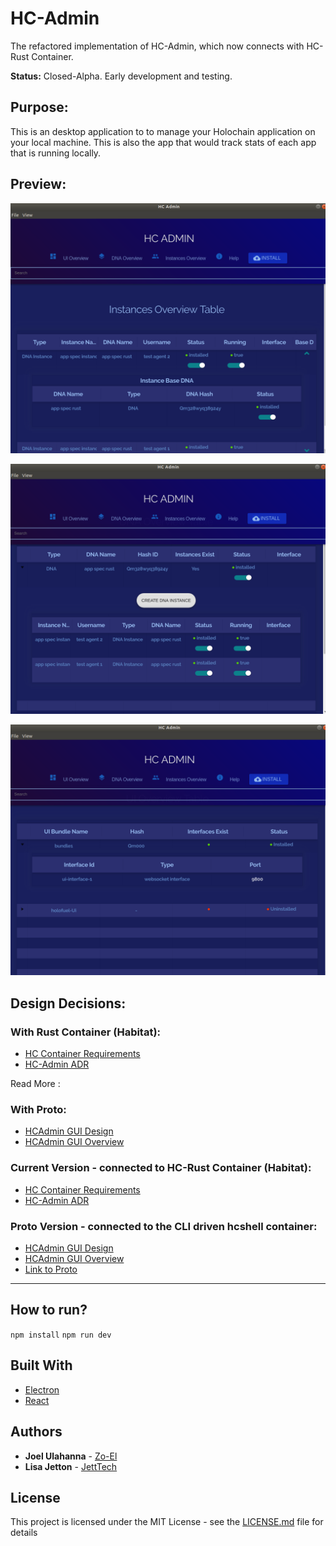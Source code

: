
# HC-Admin
The refactored implementation of HC-Admin, which now connects with HC-Rust Container.

**Status:** Closed-Alpha. Early development and testing.

## Purpose:
This is an desktop application to to manage your Holochain application on your local machine. This is also the app that would track stats of each app that is running locally.

## Preview:
![HCAdmin-DNA-Instance-Table](/resources/DNA_Instance_Table.png)

![HCAdmin-DNA-Table](/resources/DNA_Table.png)

![HCAdmin-UI-Table](/resources/UI_Table.png)

## Design Decisions:
### With Rust Container (Habitat):
* [HC Container Requirements](https://hackmd.io/ark7OuzNQUaVWQUqhWOYiw?both)
* [HC-Admin ADR](https://hackmd.io/UthCJPttSJSkvk_MJquu3A?both)

Read More :
### With Proto:
* [HCAdmin GUI Design](https://hackmd.io/UthCJPttSJSkvk_MJquu3A)
* [HCAdmin GUI Overview](https://hackmd.io/VqmACbONT9eBl09E-ikLgA?both)

### Current Version - connected to HC-Rust Container (Habitat):
* [HC Container Requirements](https://hackmd.io/ark7OuzNQUaVWQUqhWOYiw?both)
* [HC-Admin ADR](https://hackmd.io/UthCJPttSJSkvk_MJquu3A?both)

### Proto Version - connected to the CLI driven hcshell container:
* [HCAdmin GUI Design](https://hackmd.io/UthCJPttSJSkvk_MJquu3A)
* [HCAdmin GUI Overview](https://hackmd.io/VqmACbONT9eBl09E-ikLgA?both)
* [Link to Proto](https://github.com/Holo-Host/HCAdmin-GUI)

---
## How to run?
`npm install`
`npm run dev`

## Built With
* [Electron](https://electronjs.org/)
* [React](https://reactjs.org/)

## Authors
* **Joel Ulahanna** - [Zo-El](https://github.com/zo-el)
* **Lisa Jetton** - [JettTech](https://github.com/JettTech)

## License
This project is licensed under the MIT License - see the [LICENSE.md](LICENSE.md) file for details
